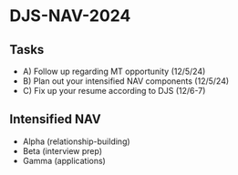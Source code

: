 # DJS-NAV-2024

## Tasks
- A) Follow up regarding MT opportunity (12/5/24)
- B) Plan out your intensified NAV components (12/5/24)
- C) Fix up your resume according to DJS (12/6-7)


## Intensified NAV
- Alpha (relationship-building)
- Beta (interview prep)
- Gamma (applications)
